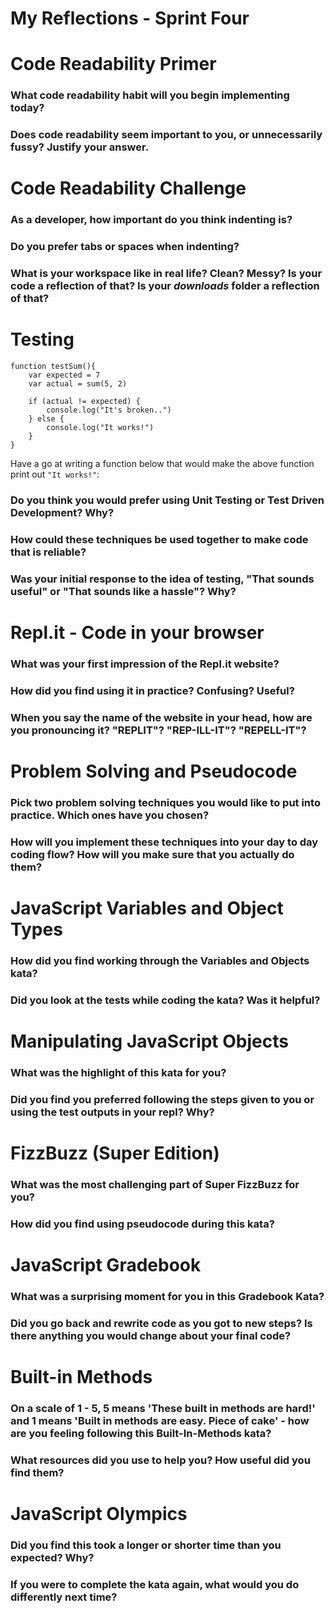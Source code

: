 # My Reflections - Sprint Four 

# Code Readability Primer

### What code readability habit will you begin implementing today?



### Does code readability seem important to you, or unnecessarily fussy? Justify your answer.





# Code Readability Challenge

### As a developer, how important do you think indenting is?



### Do you prefer tabs or spaces when indenting?



### What is your workspace like in real life? Clean? Messy? Is your code a reflection of that? Is your _downloads_ folder a reflection of that?





# Testing

```
function testSum(){
    var expected = 7
    var actual = sum(5, 2)

    if (actual != expected) {
        console.log("It's broken..")
    } else {
        console.log("It works!")
    }
}
```
Have a go at writing a function below that would make the above function print out `"It works!"`: 




### Do you think you would prefer using Unit Testing or Test Driven Development? Why?



### How could these techniques be used together to make code that is reliable?



### Was your initial response to the idea of testing, "That sounds useful" or "That sounds like a hassle"? Why?





# Repl.it - Code in your browser

### What was your first impression of the Repl.it website?



### How did you find using it in practice? Confusing? Useful?



### When you say the name of the website in your head, how are you pronouncing it? "REPLIT"? "REP-ILL-IT"? "REPELL-IT"?




# Problem Solving and Pseudocode 

### Pick two problem solving techniques you would like to put into practice. Which ones have you chosen?



### How will you implement these techniques into your day to day coding flow? How will you make sure that you actually do them?






# JavaScript Variables and Object Types

### How did you find working through the Variables and Objects kata?



### Did you look at the tests while coding the kata? Was it helpful?





# Manipulating JavaScript Objects

### What was the highlight of this kata for you?



### Did you find you preferred following the steps given to you or using the test outputs in your repl? Why?





# FizzBuzz (Super Edition)

### What was the most challenging part of Super FizzBuzz for you?



### How did you find using pseudocode during this kata?





# JavaScript Gradebook

### What was a surprising moment for you in this Gradebook Kata?



### Did you go back and rewrite code as you got to new steps? Is there anything you would change about your final code?





# Built-in Methods

### On a scale of 1 - 5, 5 means 'These built in methods are hard!' and 1 means 'Built in methods are easy.  Piece of cake' - how are you feeling following this Built-In-Methods kata? 




### What resources did you use to help you? How useful did you find them?






<!-- Stretch Material -->

# JavaScript Olympics

### Did you find this took a longer or shorter time than you expected? Why?



### If you were to complete the kata again, what would you do differently next time?


